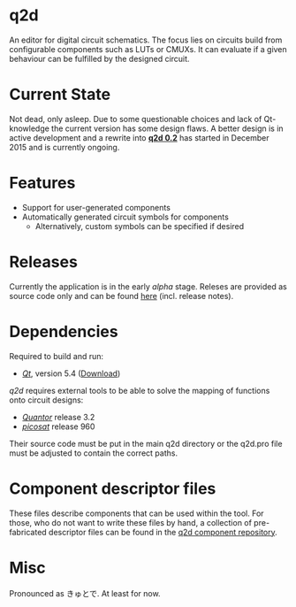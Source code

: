 q2d
===

An editor for digital circuit schematics.
The focus lies on circuits build from configurable components such as LUTs or CMUXs.
It can evaluate if a given behaviour can be fulfilled by the designed circuit.

Current State
=============
Not dead, only asleep. 
Due to some questionable choices and lack of Qt-knowledge the current version has some design flaws.
A better design is in active development and a rewrite into [**q2d 0.2**](https://github.com/fer-rum/q2d2) has started in December 2015 and is currently ongoing.

Features
========

* Support for user-generated components
* Automatically generated circuit symbols for components
  * Alternatively, custom symbols can be specified if desired

Releases
========

Currently the application is in the early *alpha* stage.
Releses are provided as source code only and can be found [here](https://github.com/fer-rum/q2d/releases) (incl. release notes).

Dependencies
============

Required to build and run:
* [*Qt*](http://doc.qt.io/qt-5/), version 5.4 ([Download](http://www.qt.io/download-open-source/))

*q2d* requires external tools to be able to solve the mapping of functions onto circuit designs:
* [*Quantor*](http://fmv.jku.at/quantor/) release 3.2 
* [*picosat*](http://fmv.jku.at/picosat/) release 960

Their source code must be put in the main q2d directory or the q2d.pro file must be adjusted to contain the correct paths.

Component descriptor files
==========================

These files describe components that can be used within the tool.
For those, who do not want to write these files by hand, a collection of pre-fabricated descriptor files can be found in the [q2d component repository](https://github.com/fer-rum/q2d-components).

Misc
====

Pronounced as きゅとで. At least for now.
